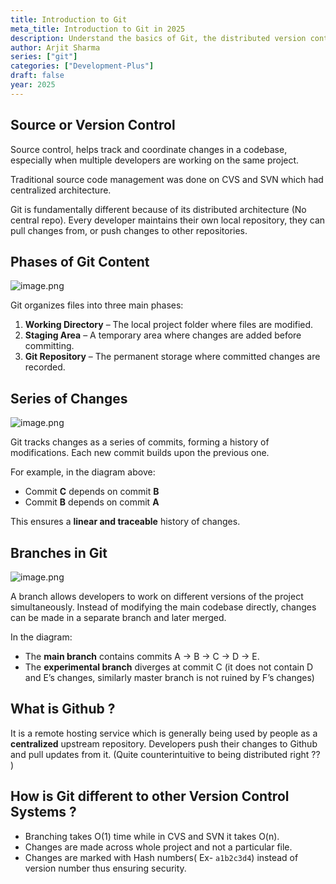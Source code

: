 ```yaml
---
title: Introduction to Git
meta_title: Introduction to Git in 2025
description: Understand the basics of Git, the distributed version control system, and learn why it’s essential for modern development workflows. Perfect for beginners in 2025.
author: Arjit Sharma
series: ["git"]
categories: ["Development-Plus"]
draft: false
year: 2025
---
```


## Source or Version Control

Source control, helps track and coordinate changes in a codebase, especially when multiple developers are working on the same project.

Traditional source code management was done on CVS and SVN which had centralized architecture.

Git is fundamentally different because of its distributed architecture (No central repo). Every developer maintains their own local repository, they can pull changes from, or push changes to other repositories.


## Phases of Git Content

![image.png](https://res.cloudinary.com/dwa6rcttw/image/upload/v1741776562/image_wem8sa.png)

Git organizes files into three main phases:

1. **Working Directory** – The local project folder where files are modified.
2. **Staging Area** – A temporary area where changes are added before committing.
3. **Git Repository** – The permanent storage where committed changes are recorded.


## Series of Changes

![image.png](https://res.cloudinary.com/dwa6rcttw/image/upload/v1741776562/image_1_zzoyef.png)

Git tracks changes as a series of commits, forming a history of modifications. Each new commit builds upon the previous one.

For example, in the diagram above:

- Commit **C** depends on commit **B**
- Commit **B** depends on commit **A**

This ensures a **linear and traceable** history of changes.


## Branches in Git

![image.png](https://res.cloudinary.com/dwa6rcttw/image/upload/v1741776562/image_2_wxtdmo.png)

A branch allows developers to work on different versions of the project simultaneously. Instead of modifying the main codebase directly, changes can be made in a separate branch and later merged.

In the diagram:

- The **main branch** contains commits A → B → C → D → E.
- The **experimental branch** diverges at commit C (it does not contain D and E’s changes, similarly master branch is not ruined by F’s changes)


## What is Github ?

It is a remote hosting service which is generally being used by people as a **centralized** upstream repository. Developers push their changes to Github and pull updates from it. (Quite counterintuitive to being distributed right ?? )

## How is Git different to other Version Control Systems ?

- Branching takes O(1) time while in CVS and SVN it takes O(n).
- Changes are made across whole project and not a particular file.
- Changes are marked with Hash numbers( Ex- `a1b2c3d4`) instead of version number thus ensuring security.